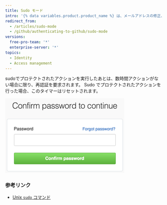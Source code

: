 ```yaml
---
title: Sudo モード
intro: '{% data variables.product.product_name %} は、メールアドレスの修正、第三者のアプリケーションの許可や新しい公開鍵の追加前、または、sudo でプロテクトされたアクションを開始する前に、パスワードを尋ねます。'
redirect_from:
  - /articles/sudo-mode
  - /github/authenticating-to-github/sudo-mode
versions:
  free-pro-team: '*'
  enterprise-server: '*'
topics:
  - Identity
  - Access management
---
```


sudoでプロテクトされたアクションを実行したあとは、数時間アクションがない場合に限り、再認証を要求されます。 Sudo でプロテクトされたアクションを行った場合、このタイマーはリセットされます。

![Sudo モードダイアログ](/assets/images/help/settings/sudo_mode_popup.png)

### 参考リンク

- [Unix `sudo` コマンド](http://en.wikipedia.org/wiki/Sudo)
